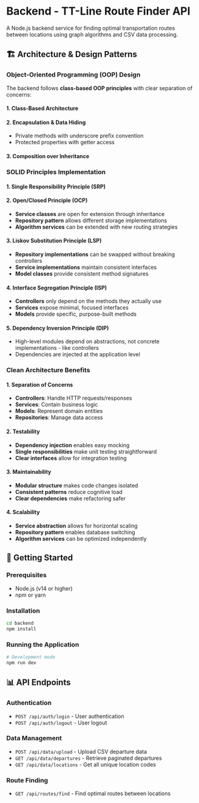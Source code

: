 # Backend - TT-Line Route Finder API

A Node.js backend service for finding optimal transportation routes between locations using graph algorithms and CSV data processing.

## 🏗️ **Architecture & Design Patterns**

### **Object-Oriented Programming (OOP) Design**

The backend follows **class-based OOP principles** with clear separation of concerns:

#### **1. Class-Based Architecture**

#### **2. Encapsulation & Data Hiding**

- Private methods with underscore prefix convention
- Protected properties with getter access

#### **3. Composition over Inheritance**

### **SOLID Principles Implementation**

#### **1. Single Responsibility Principle (SRP)**

#### **2. Open/Closed Principle (OCP)**
- **Service classes** are open for extension through inheritance
- **Repository pattern** allows different storage implementations
- **Algorithm services** can be extended with new routing strategies

#### **3. Liskov Substitution Principle (LSP)**
- **Repository implementations** can be swapped without breaking controllers
- **Service implementations** maintain consistent interfaces
- **Model classes** provide consistent method signatures

#### **4. Interface Segregation Principle (ISP)**
- **Controllers** only depend on the methods they actually use
- **Services** expose minimal, focused interfaces
- **Models** provide specific, purpose-built methods

#### **5. Dependency Inversion Principle (DIP)**

- High-level modules depend on abstractions, not concrete implementations - like controllers
- Dependencies are injected at the application level


### **Clean Architecture Benefits**

#### **1. Separation of Concerns**
- **Controllers**: Handle HTTP requests/responses
- **Services**: Contain business logic
- **Models**: Represent domain entities
- **Repositories**: Manage data access

#### **2. Testability**
- **Dependency injection** enables easy mocking
- **Single responsibilities** make unit testing straightforward
- **Clear interfaces** allow for integration testing

#### **3. Maintainability**
- **Modular structure** makes code changes isolated
- **Consistent patterns** reduce cognitive load
- **Clear dependencies** make refactoring safer

#### **4. Scalability**
- **Service abstraction** allows for horizontal scaling
- **Repository pattern** enables database switching
- **Algorithm services** can be optimized independently

## 🚀 **Getting Started**

### **Prerequisites**
- Node.js (v14 or higher)
- npm or yarn

### **Installation**
```bash
cd backend
npm install
```

### **Running the Application**
```bash
# Development mode
npm run dev
```


## 📊 **API Endpoints**

### **Authentication**
- `POST /api/auth/login` - User authentication
- `POST /api/auth/logout` - User logout

### **Data Management**
- `POST /api/data/upload` - Upload CSV departure data
- `GET /api/data/departures` - Retrieve paginated departures
- `GET /api/data/locations` - Get all unique location codes

### **Route Finding**
- `GET /api/routes/find` - Find optimal routes between locations


